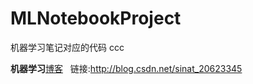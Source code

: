 # MLNotebookProject
机器学习笔记对应的代码 ccc

**机器学习**[博客](http://blog.csdn.net/sinat_20623345)   链接:http://blog.csdn.net/sinat_20623345
